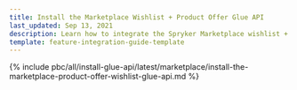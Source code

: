 ```yaml
---
title: Install the Marketplace Wishlist + Product Offer Glue API
last_updated: Sep 13, 2021
description: Learn how to integrate the Spryker Marketplace wishlist + Product Offer Glue API feature into a Spryker Marketplace project.
template: feature-integration-guide-template
---
```


{% include pbc/all/install-glue-api/latest/marketplace/install-the-marketplace-product-offer-wishlist-glue-api.md %} <!-- To edit, see /_includes/pbc/all/install-glue-api/202311.0/marketplace/install-the-marketplace-product-offer-wishlist-glue-api.md -->
